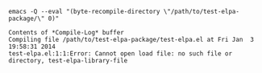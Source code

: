     emacs -Q --eval "(byte-recompile-directory \"/path/to/test-elpa-package/\" 0)"
    
    Contents of *Compile-Log* buffer
    Compiling file /path/to/test-elpa-package/test-elpa.el at Fri Jan  3 19:58:31 2014
    test-elpa.el:1:1:Error: Cannot open load file: no such file or directory, test-elpa-library-file
